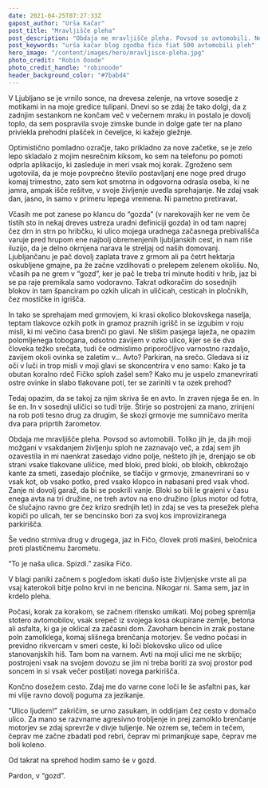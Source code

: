 ```yaml
---
date: 2021-04-25T07:27:33Z
gapost_author: "Urša Kačar"
post_title: "Mravljišče pleha"
post_description: "Obdaja me mravljišče pleha. Povsod so avtomobili. Nešteto jih je, drenjajo se ob strani vsake tlakovane uličice, med bloki, pred bloki, ob blokih, obkrožajo kante za smeti, zasedajo pločnike, se tlačijo v grmovje, zmanevrirani so v vsak kot, ob vsako potko, pred vsako klopco in nabasani pred vsak vhod. "
post_keywords: "urša kačar blog zgodba fićo fiat 500 avtomobili pleh"
hero_image: "/content/images/hero/mravljisce-pleha.jpg"
photo_credit: "Robin Ooode"
photo_credit_handle: "robinoode"
header_background_color: "#7babd4"
---
```


V Ljubljano se je vrnilo sonce, na drevesa zelenje, na vrtove sosedje z motikami in na moje gredice tulipani. Dnevi so se zdaj že tako dolgi, da z zadnjim sestankom ne končam več v večernem mraku in postalo je dovolj toplo, da sem pospravila svoje zimske bunde in dolge gate ter na plano privlekla prehodni plašček in čeveljce, ki kažejo gležnje.

Optimistično pomladno ozračje, tako prikladno za nove začetke, se je zelo lepo skladalo z mojim nesrečnim kiksom, ko sem na telefonu po pomoti odprla aplikacijo, ki zasleduje in meri vsak moj korak. Zgroženo sem ugotovila, da je moje povprečno število postavljanj ene noge pred drugo komaj trimestno, zato sem kot smotrna in odgovorna odrasla oseba, ki ne jamra, ampak išče rešitve, v svoje življenje uvedla sprehajanje. Ne zdaj vsak dan, jasno, in samo v primeru lepega vremena. Ni pametno pretiravat.

Včasih me pot zanese po klancu do “gozda” (v narekovajih ker ne vem če tistih sto in nekaj dreves ustreza uradni definiciji gozda) in od tam naprej čez drn in strn po hribčku, ki ulico mojega uradnega začasnega prebivališča varuje pred hrupom ene najbolj obremenjenih ljubljanskih cest, in nam riše iluzijo, da je delno okrnjena narava le streljaj od naših domovanj. Ljubljančanu je pač dovolj zaplata trave z grmom ali pa četrt hektarja oskubljene gmajne, pa že začne vzdihovati o prelepem zelenem okolišu. No, včasih pa ne grem v “gozd”, ker je pač le treba tri minute hoditi v hrib, jaz bi se pa raje premikala samo vodoravno. Takrat odkoračim do sosednjih blokov in tam španciram po ozkih ulicah in uličicah, cesticah in pločnikih, čez mostičke in igrišča.

In tako se sprehajam med grmovjem, ki krasi okolico blokovskega naselja, teptam tlakovce ozkih potk in gramoz praznih igrišč in se izgubim v roju misli, ki mi večino časa brenči po glavi. Ne slišim pasjega laježa, ne opazim polomljenega tobogana, odsotno zavijem v ozko ulico, kjer se še dva človeka težko srečata, tudi če odmislimo priporočljivo varnostno razdaljo, zavijem okoli ovinka se zaletim v… Avto? Parkiran, na srečo. Gledava si iz oči v luči in trop misli v moji glavi se skoncentrira v eno samo: Kako je ta obutan koralno rdeč Fičko sploh zašel sem? Kako mu je uspelo zmanevrirati ostre ovinke in slabo tlakovane poti, ter se zariniti v ta ozek prehod?

Tedaj opazim, da se takoj za njim skriva še en avto. In zraven njega še en. In še en. In v sosednji uličici so tudi trije. Štirje so postrojeni za mano, zrinjeni na rob poti tesno drug za drugim, še skozi grmovje me sumničavo merita dva para priprtih žarometov.

Obdaja me mravljišče pleha. Povsod so avtomobili. Toliko jih je, da jih moji možgani v vsakdanjem življenju sploh ne zaznavajo več, a zdaj sem jih ozavestila in mi naenkrat zasedajo vidno polje, nešteto jih je, drenjajo se ob strani vsake tlakovane uličice, med bloki, pred bloki, ob blokih, obkrožajo kante za smeti, zasedajo pločnike, se tlačijo v grmovje, zmanevrirani so v vsak kot, ob vsako potko, pred vsako klopco in nabasani pred vsak vhod. Zanje ni dovolj garaž, da bi se poskrili vanje. Bloki so bili le grajeni v času enega avta na tri družine, ne treh avtov na eno družino (plus motor od fotra, če slučajno ravno gre čez krizo srednjih let) in zdaj se ves ta presežek pleha kopiči po ulicah, ter se bencinsko bori za svoj kos improviziranega parkirišča.

Še vedno strmiva drug v drugega, jaz in Fičo, človek proti mašini, beločnica proti plastičnemu žarometu.

“To je naša ulica. Spizdi.” zasika Fičo.

V blagi paniki začnem s pogledom iskati dušo iste življenjske vrste ali pa vsaj katerokoli bitje polno krvi in ne bencina. Nikogar ni. Sama sem, jaz in krdelo pleha.

Počasi, korak za korakom, se začnem ritensko umikati. Moj pobeg spremlja stotero avtomobilov, vsak srepeč iz svojega kosa okupirane zemlje, betona ali asfalta, ki ga je oklical za začasni dom. Zavoham bencin in zrak postane poln zamolklega, komaj slišnega brenčanja motorjev. Še vedno počasi in previdno rikvercam v smeri ceste, ki loči blokovsko ulico od ulice stanovanjskih hiš. Tam bom na varnem. Avti na moji ulici me ne skrbijo; postrojeni vsak na svojem dovozu se jim ni treba boriti za svoj prostor pod soncem in si vsak večer postiljati novega parkirišča.

Končno dosežem cesto. Zdaj me do varne cone loči le še asfaltni pas, kar mi vlije ravno dovolj poguma za jezikanje.

“Ulico ljudem!” zakričim, se urno zasukam, in oddirjam čez cesto v domačo ulico. Za mano se razvname agresivno trobljenje in prej zamolklo brenčanje motorjev se zdaj sprevrže v divje tuljenje. Ne ozrem se, tečem in tečem, čeprav me začne zbadati pod rebri, čeprav mi primanjkuje sape, čeprav me boli koleno.

Od takrat na sprehod hodim samo še v gozd.

Pardon, v “gozd”.
